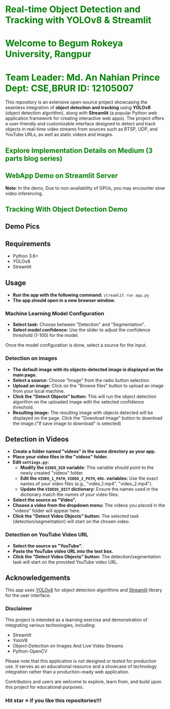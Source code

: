 # <span style="color:green"> Real-time Object Detection and Tracking with YOLOv8 & Streamlit </span>
# <span style="color:green">Welcome to Begum Rokeya University, Rangpur </span>
# <span style="color:green"> Team Leader: Md. An Nahian Prince     Dept: CSE,BRUR     ID: 12105007 </span>
This repository is an extensive open-source project showcasing the seamless integration of **object detection and tracking** using **YOLOv8** (object detection algorithm), along with **Streamlit** (a popular Python web application framework for creating interactive web apps). The project offers a user-friendly and customizable interface designed to detect and track objects in real-time video streams from sources such as RTSP, UDP, and YouTube URLs, as well as static videos and images.


## <span style="color:green"> Explore Implementation Details on Medium (3 parts blog series) </span>

## <span style="color:green"> WebApp Demo on Streamlit Server</span>



**Note**: In the demo, Due to non-availability of GPUs, you may encounter slow video inferencing.


## <span style="color:green"> Tracking With Object Detection Demo</span>


## Demo Pics

## Requirements

- Python 3.6+
- YOLOv8
- Streamlit

## Usage

- **Run the app with the following command:** `streamlit run app.py`
- **The app should open in a new browser window.**

### Machine Learning Model Configuration

- **Select task:** Choose between "Detection" and "Segmentation".
- **Select model confidence:** Use the slider to adjust the confidence threshold (1-100) for the model.

Once the model configuration is done, select a source for the input.

### Detection on images

- **The default image with its objects-detected image is displayed on the main page.**
- **Select a source:** Choose "Image" from the radio button selection.
- **Upload an image:** Click on the "Browse files" button to upload an image from your local machine.
- **Click the "Detect Objects" button:** This will run the object detection algorithm on the uploaded image with the selected confidence threshold.
- **Resulting image:** The resulting image with objects detected will be displayed on the page. Click the "Download Image" button to download the image.("If save image to download" is selected)

## Detection in Videos

- **Create a folder named "videos" in the same directory as your app.**
- **Place your video files in the "videos" folder.**
- **Edit `settings.py`:**
    - **Modify the `VIDEO_DIR` variable:** This variable should point to the newly created "videos" folder.
    - **Edit the `VIDEO_1_PATH`, `VIDEO_2_PATH`, etc. variables:** Use the exact names of your video files (e.g., "video_1.mp4", "video_2.mp4").
    - **Update the `VIDEOS_DICT` dictionary:** Ensure the names used in the dictionary match the names of your video files.
- **Select the source as "Video".**
- **Choose a video from the dropdown menu:** The videos you placed in the "videos" folder will appear here.
- **Click the "Detect Video Objects" button:** The selected task (detection/segmentation) will start on the chosen video.

### Detection on YouTube Video URL

- **Select the source as "YouTube".**
- **Paste the YouTube video URL into the text box.**
- **Click the "Detect Video Objects" button:** The detection/segmentation task will start on the provided YouTube video URL.

## Acknowledgements

This app uses [YOLOv8](<https://github.com/ultralytics/ultralytics>) for object detection algorithms and [Streamlit](<https://github.com/streamlit/streamlit>) library for the user interface.

### Disclaimer

This project is intended as a learning exercise and demonstration of integrating various technologies, including:

- Streamlit
- YoloV8
- Object-Detection on Images And Live Video Streams
- Python-OpenCV

Please note that this application is not designed or tested for production use. It serves as an educational resource and a showcase of technology integration rather than a production-ready web application.

Contributors and users are welcome to explore, learn from, and build upon this project for educational purposes.

### Hit star ⭐ if you like this repositories!!!
